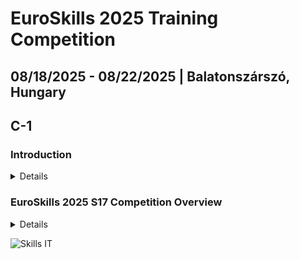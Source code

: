 # EuroSkills 2025 Training Competition

## 08/18/2025 - 08/22/2025 | Balatonszárszó, Hungary

## C-1

### Introduction

<details>

</details>

### EuroSkills 2025 S17 Competition Overview

<details>
- Competitiom Schedule
- [Infrastructure List](es2025-software-infrastructure-list.pdf)
- Test Project Outline
  - [ES2023 Test Project Outline](es2023/es2023-s17-tp-outline.md)
  - [ES2023 Test Projects](es2023/ES2023_TP_Web_Development_17_Actual.pdf)
  - [ES2023 Marking Scheme](es2023/ES2023_MS17_marking_scheme.xlsx)
  - [ES2025 Test Project Outline](es2025-s17-tp-outline.md)
  - [ES2023 - ES2025 Test Project Outline](es2023-es2025-s17-tp-outline-comparison.md)
- Best Practicies
</details>

![Skills IT](https://httpf.s3.eu-west-1.amazonaws.com/skillsit/skillsit-members-2025-wide.png)
